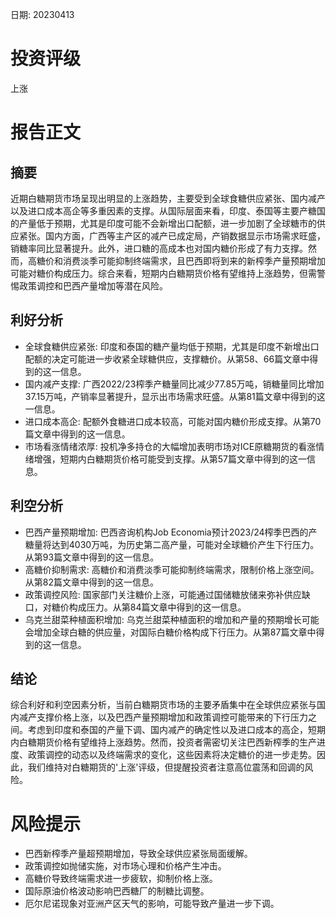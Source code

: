 
日期: 20230413

# 投资评级

上涨

# 报告正文

## 摘要

近期白糖期货市场呈现出明显的上涨趋势，主要受到全球食糖供应紧张、国内减产以及进口成本高企等多重因素的支撑。从国际层面来看，印度、泰国等主要产糖国的产量低于预期，尤其是印度可能不会新增出口配额，进一步加剧了全球糖市的供应紧张。国内方面，广西等主产区的减产已成定局，产销数据显示市场需求旺盛，销糖率同比显著提升。此外，进口糖的高成本也对国内糖价形成了有力支撑。然而，高糖价和消费淡季可能抑制终端需求，且巴西即将到来的新榨季产量预期增加可能对糖价构成压力。综合来看，短期内白糖期货价格有望维持上涨趋势，但需警惕政策调控和巴西产量增加等潜在风险。

## 利好分析

* 全球食糖供应紧张: 印度和泰国的糖产量均低于预期，尤其是印度不新增出口配额的决定可能进一步收紧全球糖供应，支撑糖价。从第58、66篇文章中得到的这一信息。
* 国内减产支撑: 广西2022/23榨季产糖量同比减少77.85万吨，销糖量同比增加37.15万吨，产销率显著提升，显示出市场需求旺盛。从第81篇文章中得到的这一信息。
* 进口成本高企: 配额外食糖进口成本较高，可能对国内糖价形成支撑。从第70篇文章中得到的这一信息。
* 市场看涨情绪浓厚: 投机净多持仓的大幅增加表明市场对ICE原糖期货的看涨情绪增强，短期内白糖期货价格可能受到支撑。从第57篇文章中得到的这一信息。

## 利空分析

* 巴西产量预期增加: 巴西咨询机构Job Economia预计2023/24榨季巴西的产糖量将达到4030万吨，为历史第二高产量，可能对全球糖价产生下行压力。从第93篇文章中得到的这一信息。
* 高糖价抑制需求: 高糖价和消费淡季可能抑制终端需求，限制价格上涨空间。从第82篇文章中得到的这一信息。
* 政策调控风险: 国家部门关注糖价上涨，可能通过国储糖放储来弥补供应缺口，对糖价构成压力。从第84篇文章中得到的这一信息。
* 乌克兰甜菜种植面积增加: 乌克兰甜菜种植面积的增加和产量的预期增长可能会增加全球白糖的供应量，对国际白糖价格构成下行压力。从第87篇文章中得到的这一信息。

## 结论

综合利好和利空因素分析，当前白糖期货市场的主要矛盾集中在全球供应紧张与国内减产支撑价格上涨，以及巴西产量预期增加和政策调控可能带来的下行压力之间。考虑到印度和泰国的产量下调、国内减产的确定性以及进口成本的高企，短期内白糖期货价格有望维持上涨趋势。然而，投资者需密切关注巴西新榨季的生产进度、政策调控的动态以及终端需求的变化，这些因素将决定糖价的进一步走势。因此，我们维持对白糖期货的'上涨'评级，但提醒投资者注意高位震荡和回调的风险。

# 风险提示

* 巴西新榨季产量超预期增加，导致全球供应紧张局面缓解。
* 政策调控如抛储实施，对市场心理和价格产生冲击。
* 高糖价导致终端需求进一步疲软，抑制价格上涨。
* 国际原油价格波动影响巴西糖厂的制糖比调整。
* 厄尔尼诺现象对亚洲产区天气的影响，可能导致产量进一步下调。
